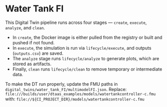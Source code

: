 # Water Tank FI

This Digital Twin pipeline runs across four stages — `create`, `execute`, `analyze`, and `clean`.

* In `create`, the Docker image is either pulled from the registry or built and pushed if not found.
* In `execute`, the simulation is run via `lifecycle/execute`, and outputs (`outputs.csv`) are saved.
* The `analyze` stage runs `lifecycle/analyze` to generate plots, which are stored as artifacts.
* Finally, `clean` runs `lifecycle/clean` to remove temporary or intermediate data.

To make the DT run properly, update the FMU paths in `digital_twins/water_tank_FI/multimodelFI.json`.
Replace:
`file:///builds/user/dtaas_examples/models/watertankcontroller-c.fmu`
with:
`file://${CI_PROJECT_DIR}/models/watertankcontroller-c.fmu`
